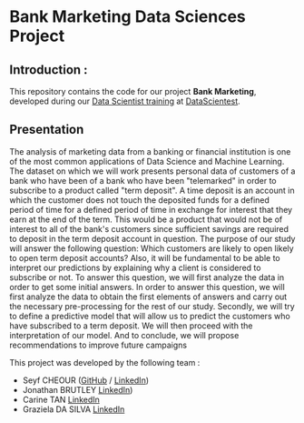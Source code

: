 # Bank Marketing Data Sciences Project


## Introduction : 

This repository contains the code for our project **Bank Marketing**, developed during our [Data Scientist training](https://datascientest.com/en/data-scientist-course) at [DataScientest](https://datascientest.com/).

## Presentation

The analysis of marketing data from a banking or financial institution is one of the most common applications of Data Science and Machine Learning. The dataset on which we will work presents personal data of customers of a bank who have been
of a bank who have been "telemarked" in order to subscribe to a product called "term deposit". A time deposit is an account in which the customer does not touch the deposited funds for a defined period of time
for a defined period of time in exchange for interest that they earn at the end of the term. This would be a product that would not be of interest to all of the bank's customers since sufficient savings are required to deposit in the term deposit account in question.
The purpose of our study will answer the following question: Which customers are likely to open
likely to open term deposit accounts? Also, it will be fundamental to be able to interpret our predictions by explaining why a client is considered to subscribe or not.
To answer this question, we will first analyze the data in order to get some initial answers.
In order to answer this question, we will first analyze the data to obtain the first elements of answers and carry out the necessary pre-processing for the rest of our study. Secondly, we will try to define a predictive model that will allow us to predict the customers who have subscribed to a term deposit. We will then proceed with the interpretation of our model. And to conclude, we will propose recommendations to
improve future campaigns

This project was developed by the following team :

- Seyf CHEOUR ([GitHub](https://github.com/) / [LinkedIn](https://www.linkedin.com/in/seyf-cheour/))
- Jonathan BRUTLEY [LinkedIn](https://www.linkedin.com/in/jonathan-brultey-22451813b/))
- Carine TAN [LinkedIn](https://www.linkedin.com/in/carinetan-fr/)
- Graziela DA SILVA [LinkedIn](https://www.linkedin.com/in/graziella-da-silva-7412a064/)
